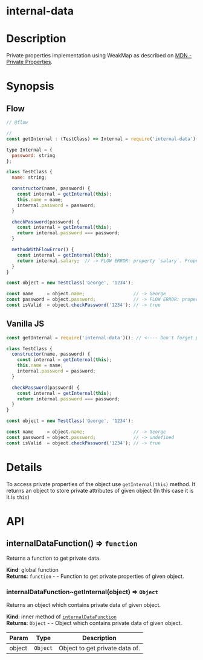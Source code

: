 <!-- DO NOT EDIT README.md (It will be overridden by README.hbs) -->

# internal-data

# Description

Private properties implementation using WeakMap as described on [MDN - Private Properties](https://developer.mozilla.org/en-US/Add-ons/SDK/Guides/Contributor_s_Guide/Private_Properties).

# Synopsis

## Flow

```js
// @flow

//                                                                       ↙― Don't forget parenthesis ().
const getInternal : (TestClass) => Internal = require('internal-data')(); // eslint-disable-line no-use-before-define

type Internal = {
  password: string
};

class TestClass {
  name: string;

  constructor(name, password) {
    const internal = getInternal(this);
    this.name = name;
    internal.password = password;
  }

  checkPassword(password) {
    const internal = getInternal(this);
    return internal.password === password;
  }

  methodWithFlowError() {
    const internal = getInternal(this);
    return internal.salary;  // -> FLOW ERROR: property `salary`. Property not found in
  }
}

const object = new TestClass('George', '1234');

const name     = object.name;                  // -> George
const password = object.password;              // -> FLOW ERROR: property `password`. Property not found in
const isValid  = object.checkPassword('1234'); // -> true
```

## Vanilla JS

```js
const getInternal = require('internal-data')(); // <---- Don't forget parenthesis ().

class TestClass {
  constructor(name, password) {
    const internal = getInternal(this);
    this.name = name;
    internal.password = password;
  }

  checkPassword(password) {
    const internal = getInternal(this);
    return internal.password === password;
  }
}

const object = new TestClass('George', '1234');

const name     = object.name;                  // -> George
const password = object.password;              // -> undefined
const isValid  = object.checkPassword('1234'); // -> true
```

# Details

To access private properties of the object use `getInternal(this)` method. It returns an object to store private attributes
of given object (In this case it is It is `this`)

# API
<a name="internalDataFunction"></a>

## internalDataFunction() ⇒ <code>function</code>
Returns a function to get private data.

**Kind**: global function  
**Returns**: <code>function</code> - - Function to get private properties of given object.  
<a name="internalDataFunction..getInternal"></a>

### internalDataFunction~getInternal(object) ⇒ <code>Object</code>
Returns an object which contains private data of given object.

**Kind**: inner method of [<code>internalDataFunction</code>](#internalDataFunction)  
**Returns**: <code>Object</code> - - Object which contains private data of given object.  

| Param | Type | Description |
| --- | --- | --- |
| object | <code>Object</code> | Object to get private data of. |

